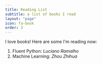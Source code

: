 ```yaml
---
title: Reading List
subtitle: a list of books I read
layout: "page"
icon: fa-book
order: 3
---
```


I love books! Here are some I'm reading now:

1. Fluent Python: *Luciano Ramalho*
2. Machine Learning: *Zhou Zhihua*


